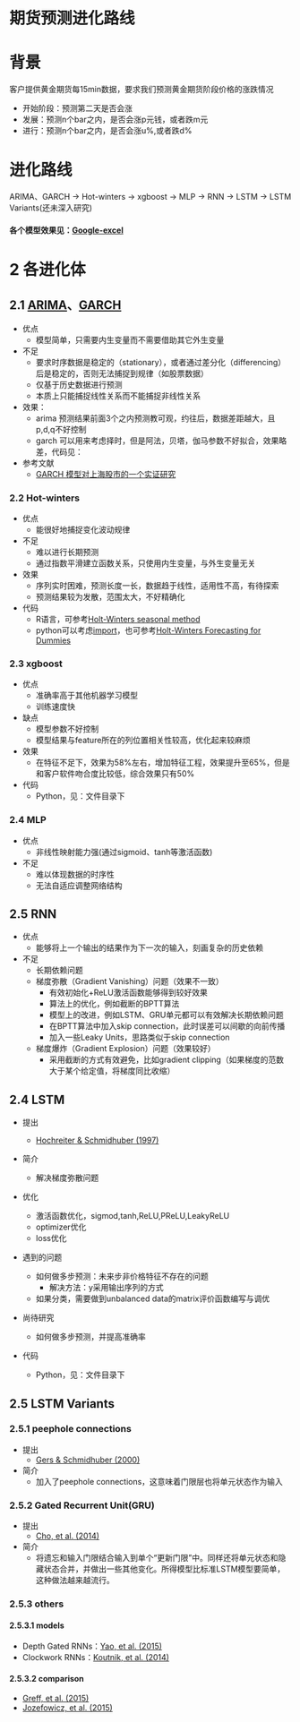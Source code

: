 # 期货预测进化路线

# 背景

客户提供黄金期货每15min数据，要求我们预测黄金期货阶段价格的涨跌情况

- 开始阶段：预测第二天是否会涨
- 发展：预测n个bar之内，是否会涨p元钱，或者跌m元
- 进行：预测n个bar之内，是否会涨u%,或者跌d%

# 进化路线

ARIMA、GARCH → Hot-winters → xgboost → MLP → RNN → LSTM → LSTM Variants(还未深入研究)

#### 各个模型效果见：[Google-excel](https://docs.google.com/spreadsheets/d/1Vv8A0SaFR2KcdsujZD5m_nnK-HNMXIMDC-rdUqUt8yU/edit#gid=0)

# 2 各进化体

## 2.1 [ARIMA](http://www.cnblogs.com/bradleon/p/6827109.html)、[GARCH](https://zhuanlan.zhihu.com/p/21962996)

- 优点
  - 模型简单，只需要内生变量而不需要借助其它外生变量
- 不足
  - 要求时序数据是稳定的（stationary），或者通过差分化（differencing）后是稳定的，否则无法捕捉到规律（如股票数据）
  - 仅基于历史数据进行预测
  - 本质上只能捕捉线性关系而不能捕捉非线性关系
- 效果：
  - arima 预测结果前面3个之内预测教可观，约往后，数据差距越大，且p,d,q不好控制
  - garch 可以用来考虑择时，但是阿法，贝塔，伽马参数不好拟合，效果略差，代码见：
- 参考文献
  - [GARCH 模型对上海股市的一个实证研究](http://bs.ustc.edu.cn/UserFiles/File/2010101841496725.pdf)

### 2.2 Hot-winters

- 优点
  - 能很好地捕捉变化波动规律
- 不足
  - 难以进行长期预测
  - 通过指数平滑建立函数关系，只使用内生变量，与外生变量无关
- 效果
  - 序列实时困难，预测长度一长，数据趋于线性，适用性不高，有待探索
  - 预测结果较为发散，范围太大，不好精确化
- 代码
  - R语言，可参考[Holt-Winters seasonal method](https://www.otexts.org/fpp/7/5)
  - python可以考虑[import](https://gist.github.com/andrequeiroz/5888967)，也可参考[Holt-Winters Forecasting for Dummies](https://grisha.org/blog/2016/01/29/triple-exponential-smoothing-forecasting/)

### 2.3 xgboost

- 优点
  - 准确率高于其他机器学习模型
  - 训练速度快
- 缺点
  - 模型参数不好控制
  - 模型结果与feature所在的列位置相关性较高，优化起来较麻烦
- 效果
  - 在特征不足下，效果为58%左右，增加特征工程，效果提升至65%，但是和客户软件吻合度比较低，综合效果只有50%
- 代码
  - Python，见：文件目录下

### 2.4 MLP

- 优点
  - 非线性映射能力强(通过sigmoid、tanh等激活函数)
- 不足
  - 难以体现数据的时序性
  - 无法自适应调整网络结构

## 2.5 RNN

- 优点
  - 能够将上一个输出的结果作为下一次的输入，刻画复杂的历史依赖
- 不足
  - 长期依赖问题
  - 梯度弥散（Gradient Vanishing）问题（效果不一致）
    - 有效初始化+ReLU激活函数能够得到较好效果
    - 算法上的优化，例如截断的BPTT算法
    - 模型上的改进，例如LSTM、GRU单元都可以有效解决长期依赖问题
    - 在BPTT算法中加入skip connection，此时误差可以间歇的向前传播
    - 加入一些Leaky Units，思路类似于skip connection
  - 梯度爆炸（Gradient Explosion）问题（效果较好）
    - 采用截断的方式有效避免，比如gradient clipping（如果梯度的范数大于某个给定值，将梯度同比收缩）

## 2.4 LSTM

- 提出
  - [Hochreiter & Schmidhuber (1997)](http://deeplearning.cs.cmu.edu/pdfs/Hochreiter97_lstm.pdf)
- 简介
  - 解决梯度弥散问题
- 优化
  - 激活函数优化，sigmod,tanh,ReLU,PReLU,LeakyReLU
  - optimizer优化
  - loss优化


- 遇到的问题
  - 如何做多步预测：未来步非价格特征不存在的问题
    - 解决方法：y采用输出序列的方式
  - 如果分类，需要做到unbalanced data的matrix评价函数编写与调优
- 尚待研究
  - 如何做多步预测，并提高准确率
- 代码
  - Python，见：文件目录下

## 2.5 LSTM Variants

### 2.5.1 peephole connections

- 提出
  - [Gers & Schmidhuber (2000)](ftp://ftp.idsia.ch/pub/juergen/TimeCount-IJCNN2000.pdf)
- 简介
  - 加入了peephole connections，这意味着门限层也将单元状态作为输入

### 2.5.2 Gated Recurrent Unit(GRU)

- 提出
  - [Cho, et al. (2014)](http://arxiv.org/pdf/1406.1078v3.pdf)
- 简介
  - 将遗忘和输入门限结合输入到单个“更新门限”中。同样还将单元状态和隐藏状态合并，并做出一些其他变化。所得模型比标准LSTM模型要简单，这种做法越来越流行。

### 2.5.3 others

#### 2.5.3.1 models

- Depth Gated RNNs：[Yao, et al. (2015)](http://arxiv.org/pdf/1508.03790v2.pdf)
- Clockwork RNNs：[Koutnik, et al. (2014)](http://arxiv.org/pdf/1402.3511v1.pdf)

#### 2.5.3.2 comparison

- [Greff, et al. (2015)](http://arxiv.org/pdf/1402.3511v1.pdf)
- [Jozefowicz, et al. (2015)](http://jmlr.org/proceedings/papers/v37/jozefowicz15.pdf)